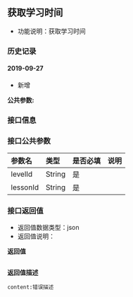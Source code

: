## 获取学习时间
+ 功能说明：获取学习时间

### 历史记录

#### 2019-09-27
- 新增

**公共参数:**


### 接口信息


### 接口公共参数
|参数名		   		|类型	|是否必填	|说明			    					|
|:------------------|:------|:----------|:--------------------------------------|
|levelId			|String |是		  	|  |
|lessonId			|String |是		  	|  |

### 接口返回值
+ 返回值数据类型：json
+ 返回值说明：

**返回值**  

```

```

**返回值描述**  

```
content:错误描述
```